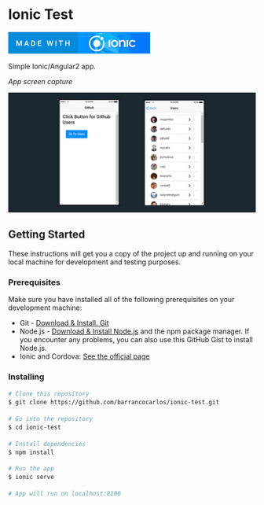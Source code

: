 # Ionic Test

![Alt Text](https://github.com/barrancocarlos/ionic-test/blob/master/src/public/ionic.jpg)

Simple Ionic/Angular2 app.

_App screen capture_

![Alt Text](https://github.com/barrancocarlos/ionic-test/blob/master/src/public/screen-ionic.jpg)


## Getting Started

These instructions will get you a copy of the project up and running on your local machine for development and testing purposes.

### Prerequisites

Make sure you have installed all of the following prerequisites on your development machine:

* Git - [Download & Install. Git](https://git-scm.com/book/en/v2/Getting-Started-Installing-Git)
* Node.js - [Download & Install Node.js](https://nodejs.org/en/download/) and the npm package manager. If you encounter any problems, you can also use this GitHub Gist to install Node.js.
* Ionic and Cordova: [See the official page](https://ionicframework.com/docs/intro/installation/)

### Installing

```bash
# Clone this repository
$ git clone https://github.com/barrancocarlos/ionic-test.git

# Go into the repository
$ cd ionic-test

# Install dependencies
$ npm install

# Run the app
$ ionic serve

# App will run on localhost:8100
```
